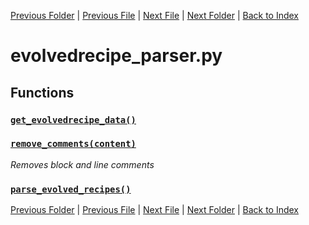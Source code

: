 [Previous Folder](../objects/components.md) | [Previous File](distribution_parser.md) | [Next File](fixing_parser.md) | [Next Folder](../recipes/craft_recipes.md) | [Back to Index](../../index.md)

# evolvedrecipe_parser.py

## Functions

### [`get_evolvedrecipe_data()`](https://github.com/Vaileasys/pz-wiki_parser/blob/main/scripts/parser/evolvedrecipe_parser.py#L11)
### [`remove_comments(content)`](https://github.com/Vaileasys/pz-wiki_parser/blob/main/scripts/parser/evolvedrecipe_parser.py#L18)

_Removes block and line comments_

### [`parse_evolved_recipes()`](https://github.com/Vaileasys/pz-wiki_parser/blob/main/scripts/parser/evolvedrecipe_parser.py#L25)


[Previous Folder](../objects/components.md) | [Previous File](distribution_parser.md) | [Next File](fixing_parser.md) | [Next Folder](../recipes/craft_recipes.md) | [Back to Index](../../index.md)

